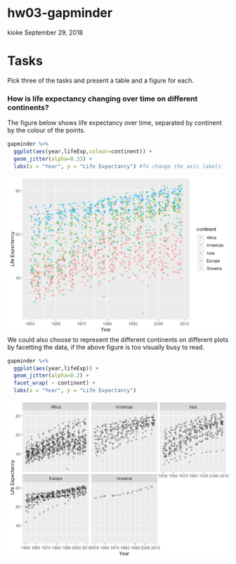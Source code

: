 hw03-gapminder
================
kioke
September 29, 2018

Tasks
=====

Pick three of the tasks and present a table and a figure for each.

### How is life expectancy changing over time on different continents?

The figure below shows life expectancy over time, separated by continent by the colour of the points.

``` r
gapminder %>% 
  ggplot(aes(year,lifeExp,colour=continent)) +
  geom_jitter(alpha=0.33) +
  labs(x = "Year", y = "Life Expectancy") #To change the axis labels
```

![](hw03-jkioke_files/figure-markdown_github/unnamed-chunk-1-1.png) We could also choose to represent the different continents on different plots by facetting the data, if the above figure is too visually busy to read.

``` r
gapminder %>% 
  ggplot(aes(year,lifeExp)) +
  geom_jitter(alpha=0.2) +
  facet_wrap( ~ continent) +
  labs(x = "Year", y = "Life Expectancy")
```

![](hw03-jkioke_files/figure-markdown_github/unnamed-chunk-2-1.png)
